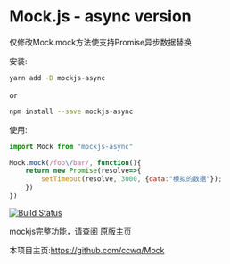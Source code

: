 # Mock.js - async version

仅修改Mock.mock方法使支持Promise异步数据替换

安装:
```bash
yarn add -D mockjs-async 
```
or
```bash
npm install --save mockjs-async
```

使用:
```javascript
import Mock from "mockjs-async"

Mock.mock(/foo\/bar/, function(){
    return new Promise(resolve=>{
        setTimeout(resolve, 3000, {data:"模拟的数据"});
    })
})
```


[![Build Status](https://travis-ci.org/nuysoft/Mock.svg?branch=refactoring)](https://travis-ci.org/nuysoft/Mock)

mockjs完整功能，请查阅 [原版主页](http://mockjs.com/)

本项目主页:https://github.com/ccwq/Mock
